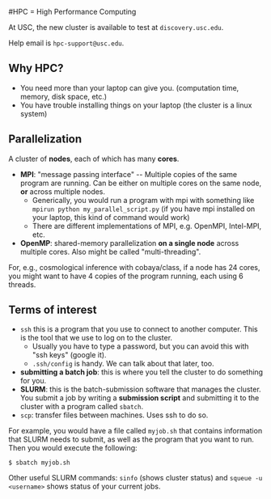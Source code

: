 #HPC = High Performance Computing

At USC, the new cluster is available to test at `discovery.usc.edu`.

Help email is `hpc-support@usc.edu`.

## Why HPC?

* You need more than your laptop can give you. (computation time, memory, disk space, etc.)
* You have trouble installing things on your laptop (the cluster is a linux system)

## Parallelization

A cluster of **nodes**, each of which has many **cores**.

* **MPI**: "message passing interface" -- Multiple copies of the same program are running.  Can be either on multiple cores on the same node, **or** across multiple nodes. 
	* Generically, you would run a program with mpi with something like `mpirun python my_parallel_script.py` (if you have mpi installed on your laptop, this kind of command would work)
	* There are different implementations of MPI, e.g. OpenMPI, Intel-MPI, etc.
* **OpenMP**: shared-memory parallelization **on a single node** across multiple cores.  Also might be called "multi-threading". 

For, e.g., cosmological inference with cobaya/class, if a node has 24 cores, you might want to have 4 copies of the program running, each using 6 threads.


## Terms of interest

* `ssh` this is a program that you use to connect to another computer.  This is the tool that we use to log on to the cluster.
	* Usually you have to type a password, but you can avoid this with "ssh keys" (google it).
	* `.ssh/config` is handy.  We can talk about that later, too.
* **submitting a batch job**: this is where you tell the cluster to do something for you.
* **SLURM**: this is the batch-submission software that manages the cluster.  You submit a job by writing a **submission script** and submitting it to the cluster with a program called `sbatch`.
* `scp`: transfer files between machines.  Uses ssh to do so. 

For example, you would have a file called `myjob.sh` that contains information that SLURM needs to submit, as well as the program that you want to run.  Then you would execute the following:

```
$ sbatch myjob.sh
```

Other useful SLURM commands: `sinfo` (shows cluster status) and `squeue -u <username>` shows status of your current jobs. 
